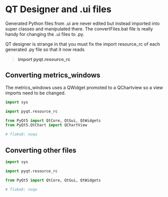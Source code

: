 # QT Designer and .ui files

Generated Python files from .ui are never edited but instead imported into super classes and manipulated there. The convertFiles.bat file is really handy for changing the .ui files to .py.

QT designer is strange in that you must fix the import resource_rc of each generated .py file so that it now reads

> **import pyqt.resource_rc**


## Converting metrics_windows

The metrics_windows uses a QWidget promoted to a QChartview so a view imports need to be changed.

```python
import sys

import pyqt.resource_rc

from PyQt5 import QtCore, QtGui, QtWidgets
from PyQt5.QtChart import QChartView

# flake8: noqa
```

## Converting other files

```python
import sys

import pyqt.resource_rc

from PyQt5 import QtCore, QtGui, QtWidgets

# flake8: noqa
```
